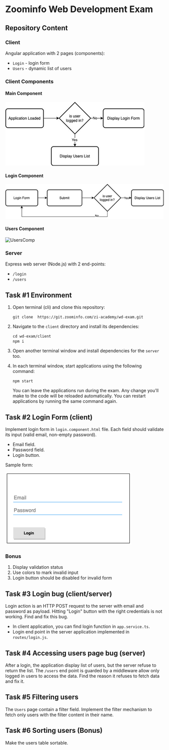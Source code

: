# Zoominfo Web Development Exam

## Repository Content

### Client
Angular application with 2 pages (components):
* `Login` - login form
* `Users` - dynamic list of users

### Client Components
#### Main Component
![Main Component](./assets/main-comp.jpg)

#### Login Component
![LoginComp](./assets/login-comp.jpg)

#### Users Component
![UsersComp](./assets/users-comp.jpg)

### Server
Express web server (Node.js) with 2 end-points:
* `/login`
* `/users`


## Task #1 Environment
1. Open terminal (cli) and clone this repository:
   ```shell script
   git clone  https://git.zoominfo.com/zi-academy/wd-exam.git
   ```
2. Navigate to the `client` directory and install its dependencies:
   ```shell script
   cd wd-exam/client
   npm i
   ```
3. Open another terminal window and install dependencies for the `server` too.

4. In each terminal window, start applications using the following command:
   ```shell script
   npm start
   ```
   You can leave the applications run during the exam. Any change you'll make to the code will be reloaded automatically.
   You can restart applications by running the same command again.

## Task #2 Login Form (client)
Implement login form in `login.component.html` file. Each field should validate its input (valid email, non-empty password).
* Email field.
* Password field.
* Login button.

Sample form:

![login form](./assets/login-form.png)

### Bonus
1. Display validation status
2. Use colors to mark invalid input
3. Login button should be disabled for invalid form


## Task #3 Login bug (client/server)
Login action is an HTTP POST request to the server with email and password as payload. Hitting "Login" button with the right credentials is not working. Find and fix this bug.
* In client application, you can find login function in `app.service.ts`.
* Login end point in the server application implemented in `routes/login.js`.

## Task #4 Accessing users page bug (server)
After a login, the application display list of users, but the server refuse to return the list. 
The `/users` end point is guarded by a middleware allow only logged in users to access the data.
Find the reason it refuses to fetch data and fix it.

## Task #5 Filtering users
The `Users` page contain a filter field. Implement the filter mechanism to fetch only users with the filter content in their name.

## Task #6 Sorting users (Bonus)
Make the users table sortable.

